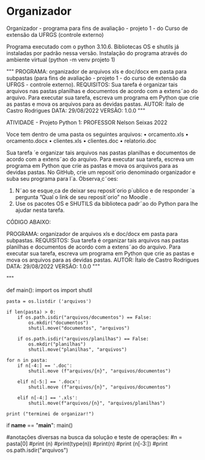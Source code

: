 # Organizador
Organizador - programa para fins de avaliação - projeto 1 - do Curso de extensão da UFRGS (controle externo)

Programa executado com o python 3.10.6. Bibliotecas OS e shutils já instaladas por padrão nessa versão. Instalação do programa através do ambiente virtual (python -m venv projeto 1)


"""
PROGRAMA: organizador de arquivos xls e doc/docx em pasta para subpastas (para fins de avaliação - projeto 1 - do curso de extensão da UFRGS - controle externo).
REQUISITOS: Sua tarefa é organizar tais arquivos nas pastas planilhas e documentos de acordo com a extens˜ao do arquivo. Para executar sua tarefa, escreva um programa em Python que crie as pastas e mova os arquivos para as devidas pastas.
AUTOR:   Ítalo de Castro Rodrigues
DATA:   29/08/2022
VERSÃO: 1.0.0
"""


ATIVIDADE - Projeto Python 1:
PROFESSOR Nelson Seixas
2022

Voce tem dentro de uma pasta os seguintes arquivos:
• orcamento.xls
• orcamento.docx
• clientes.xls
• clientes.doc
• relatorio.doc

Sua tarefa ´e organizar tais arquivos nas pastas planilhas e documentos
de acordo com a extens˜ao do arquivo.
Para executar sua tarefa, escreva um programa em Python que crie as pastas
e mova os arquivos para as devidas pastas.
No GitHub, crie um reposit´orio denominado organizador e suba seu programa
para l´a.
Observa¸c˜oes:
1. N˜ao se esque¸ca de deixar seu reposit´orio p´ublico e de responder `a pergunta
”Qual o link de seu reposit´orio” no Moodle .
2. Use os pacotes OS e SHUTILS da biblioteca padr˜ao do Python para lhe
ajudar nesta tarefa.


CÓDIGO ABAIXO:





PROGRAMA: organizador de arquivos xls e doc/docx em pasta para subpastas.
REQUISITOS: Sua tarefa é organizar tais arquivos nas pastas planilhas e documentos
de acordo com a extens˜ao do arquivo. Para executar sua tarefa, escreva um programa em Python que crie as pastas e mova os arquivos para as devidas pastas.
AUTOR:   Ítalo de Castro Rodrigues
DATA:   29/08/2022
VERSÃO: 1.0.0
"""



"""

def main():
    import os
    import shutil

    pasta = os.listdir ('arquivos')

    if len(pasta) > 0:
        if os.path.isdir("arquivos/documentos") == False:
            os.mkdir("documentos")
            shutil.move("documentos", "arquivos")

        if os.path.isdir("arquivos/planilhas") == False:
            os.mkdir("planilhas")
            shutil.move("planilhas", "arquivos")
            
    for n in pasta:
        if n[-4:] == '.doc': 
            shutil.move (f"arquivos/{n}", "arquivos/documentos")

        elif n[-5:] == '.docx':
            shutil.move (f"arquivos/{n}", "arquivos/documentos")
                
        elif n[-4:] == '.xls':
            shutil.move(f"arquivos/{n}", "arquivos/planilhas")
            
    print ("terminei de organizar!")


if __name__ == "__main__":
    main()

#anotações diversas na busca da solução e teste de operações:
#n = pasta[0]
#print (n)
#print(type(n))
#print(n)
#print (n[-3:])
#print os.path.isdir("arquivos")
    
















